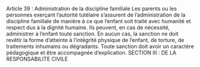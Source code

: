 Article 39 : Administration de la discipline familiale
Les parents ou les personnes exerçant l’autorité tutélaire s’assurent de l’administration de la discipline familiale de manière à ce que l’enfant soit traité avec humanité et respect dus à la dignité humaine.
Ils peuvent, en cas de nécessité, administrer à l’enfant toute sanction.
En aucun cas, la sanction ne doit revêtir la forme d’atteinte à l’intégrité physique de l’enfant, de torture, de traitements inhumains ou dégradants.
Toute sanction doit avoir un caractère pédagogique et être accompagnée d’explication.
SECTION III : DE LA RESPONSABILITE CIVILE